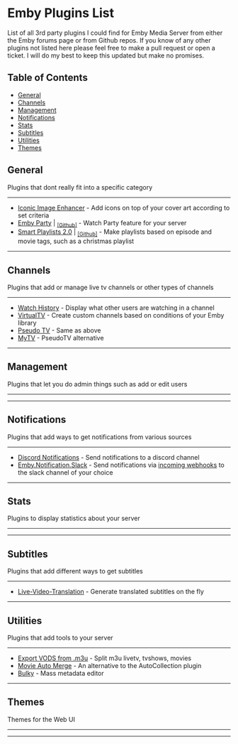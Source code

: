  #
# Emby Plugins List
List of all 3rd party plugins I could find for Emby Media Server from either the Emby forums page or from Github repos. If you know of any other plugins not listed here please feel free to make a pull request or open a ticket. I will do my best to keep this updated but make no promises. 
 
## Table of Contents
 - [General](#general)
 - [Channels](#channels)
 - [Management](#management)
 - [Notifications](#notifications)
 - [Stats](#stats)
 - [Subtitles](#subtitles)
 - [Utilities](#utilities)
 - [Themes](#themes)
 
## General
Plugins that dont really fit into a specific category
___

- [Iconic Image Enhancer](https://emby.media/community/index.php?/topic/94635-plugin-iconic-image-enhancer/) - Add icons on top of your cover art according to set criteria
- [Emby Party](https://emby.media/community/index.php?/topic/133445-emby-party-a-watch-party-solution-for-the-emby-web-client/) | <sub>[[Github]](https://github.com/Protected/EmbyParty)</sub> - Watch Party feature for your server
- [Smart Playlists 2.0](https://emby.media/community/index.php?/topic/99885-new-plugin-smart-playlists-20/) | <sub>[[Github]](https://github.com/ShanePe/Emby.SmartPlaylist.Plugin/tree/fix_4-6-4-0_update)</sub> - Make playlists based on episode and movie tags, such as a christmas playlist

___
## Channels
Plugins that add or manage live tv channels or other types of channels
___

- [Watch History](https://emby.media/community/index.php?/topic/115921-watch-history-an-emby-channel-plugin/) - Display what other users are watching in a channel
- [VirtualTV](https://emby.media/community/index.php?/topic/80828-virtualtv-plugin/) - Create custom channels based on conditions of your Emby library
- [Pseudo TV](https://emby.media/community/index.php?/topic/124492-pseudo-tv-for-emby/) - Same as above
- [MyTV](https://emby.media/community/index.php?/topic/136352-mytv-beta-pseudotv-alternative/) - PseudoTV alternative

___
## Management
Plugins that let you do admin things such as add or edit users 
___

___
## Notifications
Plugins that add ways to get notifications from various sources
___

- [Discord Notifications](https://emby.media/community/index.php?/topic/82370-new-plugin-discord-notifications/) - Send notifications to a discord channel
- [Emby.Notification.Slack](https://emby.media/community/index.php?/topic/39844-new-plugin-embynotificationslack/) - Send notifications via [incoming webhooks](https://api.slack.com/incoming-webhooks) to the slack channel of your choice
___
## Stats
Plugins to display statistics about your server
___

___
## Subtitles
Plugins that add different ways to get subtitles
___
- [Live-Video-Translation](https://emby.media/community/index.php?/topic/135796-live-video-translation-plugin-beta-using-openai-whisper/) - Generate translated subtitles on the fly
___
## Utilities
Plugins that add tools to your server
___
- [Export VODS from .m3u](https://emby.media/community/index.php?/topic/136247-plugin-export-vods-from-m3u-split-m3u-livetv-tvshows-movies-going-beta/) - Split m3u livetv, tvshows, movies
- [Movie Auto Merge](https://emby.media/community/index.php?/topic/132345-movie-auto-merge-plugin/) - An alternative to the AutoCollection plugin
- [Bulky](https://emby.media/community/index.php?/topic/117487-bulky-bulkmass-metadata-editor/) - Mass metadata editor
___
## Themes
Themes for the Web UI
___

___
